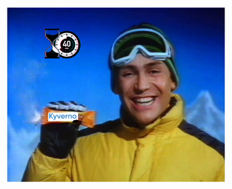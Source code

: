 
<!-- .slide: class="flex-row center" data-background="./assets/techready/bkgnd.png"-->
![h-800](./assets/techready/ovomaltine-kyv2-40min.png)

